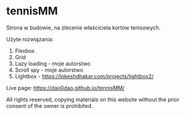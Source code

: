 # tennisMM

Strona w budowie, na zlecenie właściciela kortów tenisowych.

Użyte rozwiązania:
1. Flexbox
2. Grid
3. Lazy loading - moje autorstwo
4. Scroll spy - moje autorstwo
5. Lightbox - https://lokeshdhakar.com/projects/lightbox2/

Live page: https://dao0dao.github.io/tennisMM/

All rights reserved, copying materials on this website without the prior consent of the owner is prohibited.
